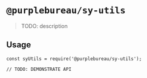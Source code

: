 # `@purplebureau/sy-utils`

> TODO: description

## Usage

```
const syUtils = require('@purplebureau/sy-utils');

// TODO: DEMONSTRATE API
```
